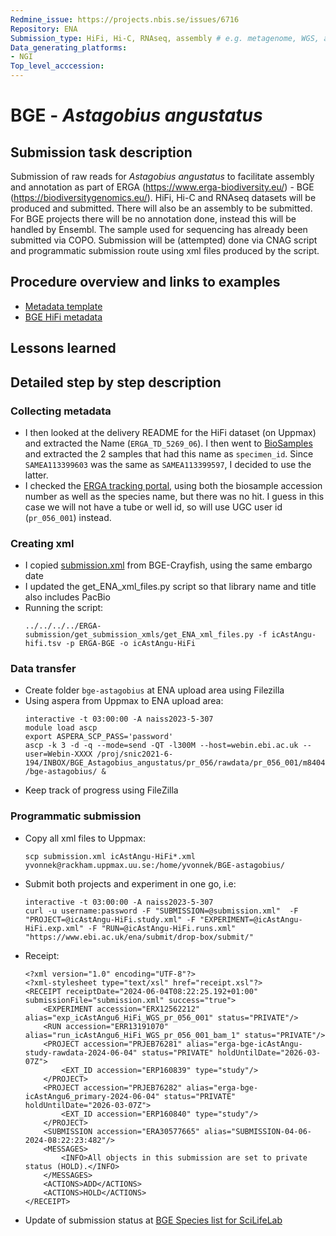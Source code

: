 ```yaml
---
Redmine_issue: https://projects.nbis.se/issues/6716
Repository: ENA
Submission_type: HiFi, Hi-C, RNAseq, assembly # e.g. metagenome, WGS, assembly, - IF RELEVANT
Data_generating_platforms:
- NGI
Top_level_acccession: 
---
```


# BGE - *Astagobius angustatus*

## Submission task description
Submission of raw reads for *Astagobius angustatus* to facilitate assembly and annotation as part of ERGA (https://www.erga-biodiversity.eu/) - BGE (https://biodiversitygenomics.eu/). HiFi, Hi-C and RNAseq datasets will be produced and submitted. There will also be an assembly to be submitted. For BGE projects there will be no annotation done, instead this will be handled by Ensembl. The sample used for sequencing has already been submitted via COPO.
Submission will be (attempted) done via CNAG script and programmatic submission route using xml files produced by the script.

## Procedure overview and links to examples

* [Metadata template](./data/BGE-Astagobius-angustatus-metadata.xlsx)
* [BGE HiFi metadata](./data/icAstAngu-hifi.tsv)

## Lessons learned
<!-- What went well? What did not went so well? What would you have done differently? -->

## Detailed step by step description

### Collecting metadata
* I then looked at the delivery README for the HiFi dataset (on Uppmax) and extracted the Name (`ERGA_TD_5269_06`). I then went to [BioSamples](https://www.ebi.ac.uk/biosamples/samples?text=Astagobius+angustatus&page=2) and extracted the 2 samples that had this name as `specimen_id`. Since `SAMEA113399603` was the same as `SAMEA113399597`, I decided to use the latter. 
* I checked the [ERGA tracking portal](https://genomes.cnag.cat/erga-stream/samples/), using both the biosample accession number as well as the species name, but there was no hit. I guess in this case we will not have a tube or well id, so will use UGC user id (`pr_056_001`) instead.

### Creating xml
* I copied [submission.xml](./data/submission.xml) from BGE-Crayfish, using the same embargo date
* I updated the get_ENA_xml_files.py script so that library name and title also includes PacBio
* Running the script:
    ```
    ../../../../ERGA-submission/get_submission_xmls/get_ENA_xml_files.py -f icAstAngu-hifi.tsv -p ERGA-BGE -o icAstAngu-HiFi
    ```

### Data transfer
* Create folder `bge-astagobius` at ENA upload area using Filezilla
* Using aspera from Uppmax to ENA upload area:
    ```
    interactive -t 03:00:00 -A naiss2023-5-307
    module load ascp
    export ASPERA_SCP_PASS='password'
    ascp -k 3 -d -q --mode=send -QT -l300M --host=webin.ebi.ac.uk --user=Webin-XXXX /proj/snic2021-6-194/INBOX/BGE_Astagobius_angustatus/pr_056/rawdata/pr_056_001/m84045_240223_153821_s3.hifi_reads.bc2053.bam /bge-astagobius/ &
    ```
* Keep track of progress using FileZilla

### Programmatic submission
* Copy all xml files to Uppmax:
    ```
    scp submission.xml icAstAngu-HiFi*.xml yvonnek@rackham.uppmax.uu.se:/home/yvonnek/BGE-astagobius/
    ```
* Submit both projects and experiment in one go, i.e:
    ```
    interactive -t 03:00:00 -A naiss2023-5-307
    curl -u username:password -F "SUBMISSION=@submission.xml"  -F "PROJECT=@icAstAngu-HiFi.study.xml" -F "EXPERIMENT=@icAstAngu-HiFi.exp.xml" -F "RUN=@icAstAngu-HiFi.runs.xml" "https://www.ebi.ac.uk/ena/submit/drop-box/submit/"
    ```
* Receipt:
    ```
    <?xml version="1.0" encoding="UTF-8"?>
    <?xml-stylesheet type="text/xsl" href="receipt.xsl"?>
    <RECEIPT receiptDate="2024-06-04T08:22:25.192+01:00" submissionFile="submission.xml" success="true">
        <EXPERIMENT accession="ERX12562212" alias="exp_icAstAngu6_HiFi_WGS_pr_056_001" status="PRIVATE"/>
        <RUN accession="ERR13191070" alias="run_icAstAngu6_HiFi_WGS_pr_056_001_bam_1" status="PRIVATE"/>
        <PROJECT accession="PRJEB76281" alias="erga-bge-icAstAngu-study-rawdata-2024-06-04" status="PRIVATE" holdUntilDate="2026-03-07Z">
            <EXT_ID accession="ERP160839" type="study"/>
        </PROJECT>
        <PROJECT accession="PRJEB76282" alias="erga-bge-icAstAngu6_primary-2024-06-04" status="PRIVATE" holdUntilDate="2026-03-07Z">
            <EXT_ID accession="ERP160840" type="study"/>
        </PROJECT>
        <SUBMISSION accession="ERA30577665" alias="SUBMISSION-04-06-2024-08:22:23:482"/>
        <MESSAGES>
            <INFO>All objects in this submission are set to private status (HOLD).</INFO>
        </MESSAGES>
        <ACTIONS>ADD</ACTIONS>
        <ACTIONS>HOLD</ACTIONS>
    </RECEIPT>
    ```
* Update of submission status at [BGE Species list for SciLifeLab](https://docs.google.com/spreadsheets/d/1mSuL_qGffscer7G1FaiEOdyR68igscJB0CjDNSCNsvg/)
